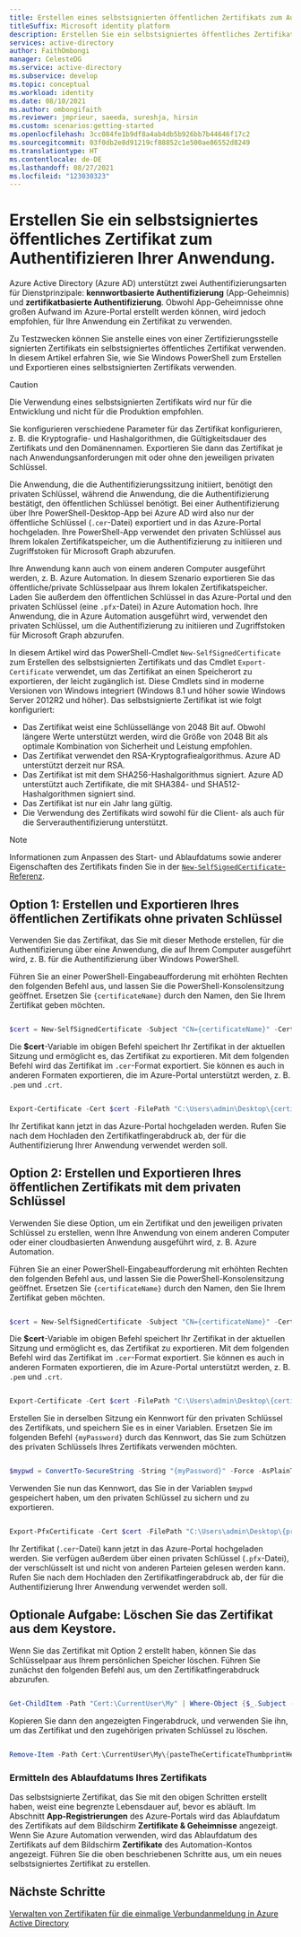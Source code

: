 ```yaml
---
title: Erstellen eines selbstsignierten öffentlichen Zertifikats zum Authentifizieren Ihrer Anwendung | Azure
titleSuffix: Microsoft identity platform
description: Erstellen Sie ein selbstsigniertes öffentliches Zertifikat zum Authentifizieren Ihrer Anwendung.
services: active-directory
author: FaithOmbongi
manager: CelesteDG
ms.service: active-directory
ms.subservice: develop
ms.topic: conceptual
ms.workload: identity
ms.date: 08/10/2021
ms.author: ombongifaith
ms.reviewer: jmprieur, saeeda, sureshja, hirsin
ms.custom: scenarios:getting-started
ms.openlocfilehash: 3cc084fe1b9df8a4ab4db5b926bb7b44646f17c2
ms.sourcegitcommit: 03f0db2e8d91219cf88852c1e500ae86552d8249
ms.translationtype: HT
ms.contentlocale: de-DE
ms.lasthandoff: 08/27/2021
ms.locfileid: "123030323"
---
```

# <a name="create-a-self-signed-public-certificate-to-authenticate-your-application"></a>Erstellen Sie ein selbstsigniertes öffentliches Zertifikat zum Authentifizieren Ihrer Anwendung.

Azure Active Directory (Azure AD) unterstützt zwei Authentifizierungsarten für Dienstprinzipale: **kennwortbasierte Authentifizierung** (App-Geheimnis) und **zertifikatbasierte Authentifizierung**. Obwohl App-Geheimnisse ohne großen Aufwand im Azure-Portal erstellt werden können, wird jedoch empfohlen, für Ihre Anwendung ein Zertifikat zu verwenden.

Zu Testzwecken können Sie anstelle eines von einer Zertifizierungsstelle signierten Zertifikats ein selbstsigniertes öffentliches Zertifikat verwenden. In diesem Artikel erfahren Sie, wie Sie Windows PowerShell zum Erstellen und Exportieren eines selbstsignierten Zertifikats verwenden.

> [!CAUTION]
> Die Verwendung eines selbstsignierten Zertifikats wird nur für die Entwicklung und nicht für die Produktion empfohlen.

Sie konfigurieren verschiedene Parameter für das Zertifikat konfigurieren, z. B. die Kryptografie- und Hashalgorithmen, die Gültigkeitsdauer des Zertifikats und den Domänennamen. Exportieren Sie dann das Zertifikat je nach Anwendungsanforderungen mit oder ohne den jeweiligen privaten Schlüssel. 

Die Anwendung, die die Authentifizierungssitzung initiiert, benötigt den privaten Schlüssel, während die Anwendung, die die Authentifizierung bestätigt, den öffentlichen Schlüssel benötigt. Bei einer Authentifizierung über Ihre PowerShell-Desktop-App bei Azure AD wird also nur der öffentliche Schlüssel (`.cer`-Datei) exportiert und in das Azure-Portal hochgeladen. Ihre PowerShell-App verwendet den privaten Schlüssel aus Ihrem lokalen Zertifikatspeicher, um die Authentifizierung zu initiieren und Zugriffstoken für Microsoft Graph abzurufen.

Ihre Anwendung kann auch von einem anderen Computer ausgeführt werden, z. B. Azure Automation. In diesem Szenario exportieren Sie das öffentliche/private Schlüsselpaar aus Ihrem lokalen Zertifikatspeicher. Laden Sie außerdem den öffentlichen Schlüssel in das Azure-Portal und den privaten Schlüssel (eine `.pfx`-Datei) in Azure Automation hoch. Ihre Anwendung, die in Azure Automation ausgeführt wird, verwendet den privaten Schlüssel, um die Authentifizierung zu initiieren und Zugriffstoken für Microsoft Graph abzurufen.

In diesem Artikel wird das PowerShell-Cmdlet `New-SelfSignedCertificate` zum Erstellen des selbstsignierten Zertifikats und das Cmdlet `Export-Certificate` verwendet, um das Zertifikat an einen Speicherort zu exportieren, der leicht zugänglich ist. Diese Cmdlets sind in moderne Versionen von Windows integriert (Windows 8.1 und höher sowie Windows Server 2012R2 und höher). Das selbstsignierte Zertifikat ist wie folgt konfiguriert:

+ Das Zertifikat weist eine Schlüssellänge von 2048 Bit auf. Obwohl längere Werte unterstützt werden, wird die Größe von 2048 Bit als optimale Kombination von Sicherheit und Leistung empfohlen.
+ Das Zertifikat verwendet den RSA-Kryptografiealgorithmus. Azure AD unterstützt derzeit nur RSA.
+ Das Zertifikat ist mit dem SHA256-Hashalgorithmus signiert. Azure AD unterstützt auch Zertifikate, die mit SHA384- und SHA512-Hashalgorithmen signiert sind.
+ Das Zertifikat ist nur ein Jahr lang gültig.
+ Die Verwendung des Zertifikats wird sowohl für die Client- als auch für die Serverauthentifizierung unterstützt.

> [!NOTE]
> Informationen zum Anpassen des Start- und Ablaufdatums sowie anderer Eigenschaften des Zertifikats finden Sie in der [`New-SelfSignedCertificate`-Referenz](/powershell/module/pki/new-selfsignedcertificate?view=windowsserver2019-ps&preserve-view=true).


## <a name="option-1--create-and-export-your-public-certificate-without-a-private-key"></a>Option 1: Erstellen und Exportieren Ihres öffentlichen Zertifikats ohne privaten Schlüssel

Verwenden Sie das Zertifikat, das Sie mit dieser Methode erstellen, für die Authentifizierung über eine Anwendung, die auf Ihrem Computer ausgeführt wird, z. B. für die Authentifizierung über Windows PowerShell.

Führen Sie an einer PowerShell-Eingabeaufforderung mit erhöhten Rechten den folgenden Befehl aus, und lassen Sie die PowerShell-Konsolensitzung geöffnet. Ersetzen Sie `{certificateName}` durch den Namen, den Sie Ihrem Zertifikat geben möchten.

```powershell

$cert = New-SelfSignedCertificate -Subject "CN={certificateName}" -CertStoreLocation "Cert:\CurrentUser\My" -KeyExportPolicy Exportable -KeySpec Signature -KeyLength 2048 -KeyAlgorithm RSA -HashAlgorithm SHA256    ## Replace {certificateName}

```

Die **$cert**-Variable im obigen Befehl speichert Ihr Zertifikat in der aktuellen Sitzung und ermöglicht es, das Zertifikat zu exportieren. Mit dem folgenden Befehl wird das Zertifikat im `.cer`-Format exportiert. Sie können es auch in anderen Formaten exportieren, die im Azure-Portal unterstützt werden, z. B. `.pem` und `.crt`.

```powershell

Export-Certificate -Cert $cert -FilePath "C:\Users\admin\Desktop\{certificateName}.cer"   ## Specify your preferred location and replace {certificateName}

```

Ihr Zertifikat kann jetzt in das Azure-Portal hochgeladen werden. Rufen Sie nach dem Hochladen den Zertifikatfingerabdruck ab, der für die Authentifizierung Ihrer Anwendung verwendet werden soll.


## <a name="option-2-create-and-export-your-public-certificate-with-its-private-key"></a>Option 2: Erstellen und Exportieren Ihres öffentlichen Zertifikats mit dem privaten Schlüssel

Verwenden Sie diese Option, um ein Zertifikat und den jeweiligen privaten Schlüssel zu erstellen, wenn Ihre Anwendung von einem anderen Computer oder einer cloudbasierten Anwendung ausgeführt wird, z. B. Azure Automation.

Führen Sie an einer PowerShell-Eingabeaufforderung mit erhöhten Rechten den folgenden Befehl aus, und lassen Sie die PowerShell-Konsolensitzung geöffnet. Ersetzen Sie `{certificateName}` durch den Namen, den Sie Ihrem Zertifikat geben möchten.

```powershell

$cert = New-SelfSignedCertificate -Subject "CN={certificateName}" -CertStoreLocation "Cert:\CurrentUser\My" -KeyExportPolicy Exportable -KeySpec Signature -KeyLength 2048 -KeyAlgorithm RSA -HashAlgorithm SHA256    ## Replace {certificateName}

```

Die **$cert**-Variable im obigen Befehl speichert Ihr Zertifikat in der aktuellen Sitzung und ermöglicht es, das Zertifikat zu exportieren. Mit dem folgenden Befehl wird das Zertifikat im `.cer`-Format exportiert. Sie können es auch in anderen Formaten exportieren, die im Azure-Portal unterstützt werden, z. B. `.pem` und `.crt`.


```powershell

Export-Certificate -Cert $cert -FilePath "C:\Users\admin\Desktop\{certificateName}.cer"   ## Specify your preferred location and replace {certificateName}

```

Erstellen Sie in derselben Sitzung ein Kennwort für den privaten Schlüssel des Zertifikats, und speichern Sie es in einer Variablen. Ersetzen Sie im folgenden Befehl `{myPassword}` durch das Kennwort, das Sie zum Schützen des privaten Schlüssels Ihres Zertifikats verwenden möchten.

```powershell

$mypwd = ConvertTo-SecureString -String "{myPassword}" -Force -AsPlainText  ## Replace {myPassword}

```

Verwenden Sie nun das Kennwort, das Sie in der Variablen `$mypwd` gespeichert haben, um den privaten Schlüssel zu sichern und zu exportieren.

```powershell

Export-PfxCertificate -Cert $cert -FilePath "C:\Users\admin\Desktop\{privateKeyName}.pfx" -Password $mypwd   ## Specify your preferred location and replace {privateKeyName}

```

Ihr Zertifikat (`.cer`-Datei) kann jetzt in das Azure-Portal hochgeladen werden. Sie verfügen außerdem über einen privaten Schlüssel (`.pfx`-Datei), der verschlüsselt ist und nicht von anderen Parteien gelesen werden kann. Rufen Sie nach dem Hochladen den Zertifikatfingerabdruck ab, der für die Authentifizierung Ihrer Anwendung verwendet werden soll.


## <a name="optional-task-delete-the-certificate-from-the-keystore"></a>Optionale Aufgabe: Löschen Sie das Zertifikat aus dem Keystore.

Wenn Sie das Zertifikat mit Option 2 erstellt haben, können Sie das Schlüsselpaar aus Ihrem persönlichen Speicher löschen. Führen Sie zunächst den folgenden Befehl aus, um den Zertifikatfingerabdruck abzurufen.

```powershell

Get-ChildItem -Path "Cert:\CurrentUser\My" | Where-Object {$_.Subject -Match "{certificateName}"} | Select-Object Thumbprint, FriendlyName    ## Replace {privateKeyName} with the name you gave your certificate

```

Kopieren Sie dann den angezeigten Fingerabdruck, und verwenden Sie ihn, um das Zertifikat und den zugehörigen privaten Schlüssel zu löschen.

```powershell

Remove-Item -Path Cert:\CurrentUser\My\{pasteTheCertificateThumbprintHere} -DeleteKey

```

### <a name="know-your-certificate-expiry-date"></a>Ermitteln des Ablaufdatums Ihres Zertifikats

Das selbstsignierte Zertifikat, das Sie mit den obigen Schritten erstellt haben, weist eine begrenzte Lebensdauer auf, bevor es abläuft. Im Abschnitt **App-Registrierungen** des Azure-Portals wird das Ablaufdatum des Zertifikats auf dem Bildschirm **Zertifikate & Geheimnisse** angezeigt. Wenn Sie Azure Automation verwenden, wird das Ablaufdatum des Zertifikats auf dem Bildschirm **Zertifikate** des Automation-Kontos angezeigt. Führen Sie die oben beschriebenen Schritte aus, um ein neues selbstsigniertes Zertifikat zu erstellen.

## <a name="next-steps"></a>Nächste Schritte

[Verwalten von Zertifikaten für die einmalige Verbundanmeldung in Azure Active Directory](../manage-apps/manage-certificates-for-federated-single-sign-on.md)
